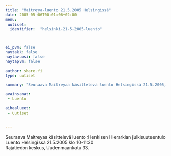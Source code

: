 ```yaml
---
title: "Maitreya-luento 21.5.2005 Helsingissä"
date: 2005-05-06T00:01:06+02:00
menu:
 uutiset:
  identifier:  "helsinki-21-5-2005-luento"



ei_pvm: false
naytakk: false
naytavuosi: false
naytapvm: false

author: share.fi
type: uutiset

summary: "Seuraava Maitreyaa käsittelevä luento Helsingissä 21.5.2005, Rajatiedon keskus"

avainsanat:
 - Luento
 
aihealueet:
 - Uutiset
 

---
```

<p>Seuraava Maitreyaa käsittelevä luento :Henkisen Hierarkian julkisuuteentulo<br />
Luento  Helsingissä  21.5.2005  klo  10-11:30<br />
Rajatiedon   keskus,   Uudenmaankatu   33.</p>
